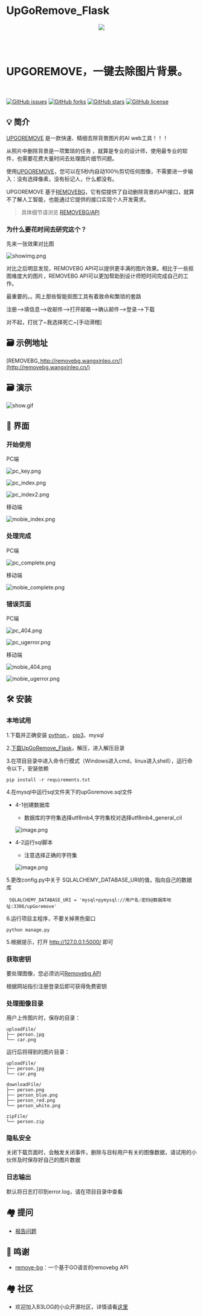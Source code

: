 # UpGoRemove_Flask
<p align = "center">

<img src="https://www.remove.bg/images/samples/combined/s5.jpg" />

<br><br>
<h1>UPGOREMOVE，一键去除图片背景。</h1>
<br><br>
<a href="https://github.com/wangxinleo/UpGoRemove_Flask/issues"><img alt="GitHub issues" src="https://img.shields.io/github/issues/wangxinleo/UpGoRemove_Flask"></a>
<a href="https://github.com/wangxinleo/UpGoRemove_Flask/network"><img alt="GitHub forks" src="https://img.shields.io/github/forks/wangxinleo/UpGoRemove_Flask"></a>
<a href="https://github.com/wangxinleo/UpGoRemove_Flask/stargazers"><img alt="GitHub stars" src="https://img.shields.io/github/stars/wangxinleo/UpGoRemove_Flask"></a>
<a href="https://github.com/wangxinleo/UpGoRemove_Flask/blob/master/LICENSE"><img alt="GitHub license" src="https://img.shields.io/github/license/wangxinleo/UpGoRemove_Flask"></a>
</p>

## 💡 简介

[UPGOREMOVE](https://github.com/wangxinleo/UpGoRemove_Flask) 是一款快速、精细去除背景图片的AI web工具！！！

从照片中删除背景是一项繁琐的任务 ，就算是专业的设计师，使用最专业的软件，也需要花费大量时间去处理图片细节问题。

使用[UPGOREMOVE](https://github.com/wangxinleo/UpGoRemove_Flask)，您可以在5秒内自动100％剪切任何图像，不需要进一步输入：没有选择像素，没有标记人，什么都没有。

UPGOREMOVE 基于[REMOVEBG](https://www.remove.bg)，它有偿提供了自动删除背景的API接口，就算不了解人工智能，也能通过它提供的接口实现个人开发需求。

> 具体细节请浏览 [REMOVEBG/API](https://www.remove.bg/api)

### 为什么要花时间去研究这个？

先来一张效果对比图

![showimg.png](https://i.loli.net/2019/08/08/WmQYRlArafdzKcu.png)

对比之后明显发现，REMOVEBG API可以提供更丰满的图片效果。相比于一些抠图难度大的图片，REMOVEBG API可以更加帮助到设计师短时间完成自己的工作。

最重要的。。网上那些智能抠图工具有着致命和繁琐的套路

注册-->填信息-->收邮件-->打开邮箱-->确认邮件-->登录-->下载

对不起，打扰了~我选择死亡~[手动滑稽]

## 🗃 示例地址
[REMOVEBG_http://removebg.wangxinleo.cn/](http://removebg.wangxinleo.cn/)

## 🗃 演示

![show.gif](http://i.loli.net/2019/08/08/ulsbS64w3AGJNR1.gif)

## 🎨 界面

### 开始使用

PC端

![pc_key.png](https://i.loli.net/2019/08/08/ZEHnwR1yW4aU9Xo.png)

![pc_index.png](https://i.loli.net/2019/08/08/BTDPdEzk5CL1NWw.png)

![pc_index2.png](https://i.loli.net/2019/08/08/5K3OgqVcrthPAxp.png)

移动端

![mobie_index.png](https://i.loli.net/2019/08/08/xdeI5mMHcQXB17K.png)

### 处理完成

PC端

![pc_complete.png](https://i.loli.net/2019/08/08/InPGwcZXBM5NqE2.png)

移动端

![mobie_complete.png](https://i.loli.net/2019/08/08/T6Mrjb3sJg9m1CS.png)

### 错误页面

PC端

![pc_404.png](https://i.loli.net/2019/08/08/okfxKFCLsBnV8zU.png)

![pc_ugerror.png](https://i.loli.net/2019/08/08/eQmn8MjRt5bJ2Cv.png)

移动端

![mobie_404.png](https://i.loli.net/2019/08/08/grb41LC9fFm5SxJ.png)

![mobie_ugerror.png](https://i.loli.net/2019/08/08/rEO9oJxqym2FYkH.png)

## 🛠️ 安装

### 本地试用
1.下载并正确安装 [python ](https://www.python.org/)、[pip3](https://pypi.org/project/pip/#files)、mysql

2.[下载UpGoRemove_Flask](https://github.com/wangxinleo/UpGoRemove_Flask)，解压，进入解压目录

3.在项目目录中进入命令行模式（Windows进入cmd，linux进入shell），运行命令以下，安装依赖
```
pip install -r requirements.txt
```

4.在mysql中运行sql文件夹下的upGoremove.sql文件
    
- 4-1创建数据库
    - 数据库的字符集选择utf8mb4,字符集校对选择utf8mb4_general_cil
    
    ![image.png](https://i.loli.net/2019/09/18/yfNL1q6pB4V75vt.png)
- 4-2运行sql脚本
    - 注意选择正确的字符集
    
    ![image.png](https://i.loli.net/2019/09/18/KWTfupn8jX46Lqg.png)
    
5.更改config.py中关于 SQLALCHEMY_DATABASE_URI的值，指向自己的数据库

```
 SQLALCHEMY_DATABASE_URI = 'mysql+pymysql://用户名:密码@数据库地址:3306/upGoremove'
```

6.运行项目主程序，不要关掉黑色窗口
```
python manage.py
```

5.根据提示，打开  http://127.0.0.1:5000/  即可

### 获取密钥
要处理图像，您必须访问[Removebg API](https://www.remove.bg/api)

根据网站指引注册登录后即可获得免费密钥

### 处理图像目录
用户上传图片时，保存的目录：
```
uploadFile/
├── person.jpg
└── car.png
```

运行后将得到的图片目录：

```
uploadFile/
├── person.jpg
└── car.png

downloadFile/
├── person.png
├── person_blue.png
├── person_red.png
└── person_white.png

zipFile/
└── person.zip
```

### 隐私安全
关闭下载页面时，会触发关闭事件，删除与目标用户有关的图像数据，请试用的小伙伴及时保存好自己的图片数据

### 日志输出
默认将日志打印到error.log，请在项目目录中查看

## 🏘️ 提问

* [报告问题](https://github.com/wangxinleo/UpGoRemove_Flask/issues/new)

## 🙏 鸣谢

* [remove-bg](https://github.com/remove-bg/go)：一个基于GO语言的removebg API

## 🏘️ 社区

* 欢迎加入B3LOG的小众开源社区，详情请看[这里](https://hacpai.com/article/1463025124998)
